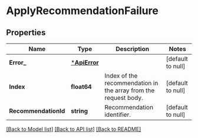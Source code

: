 # ApplyRecommendationFailure

## Properties
Name | Type | Description | Notes
------------ | ------------- | ------------- | -------------
**Error_** | [***ApiError**](APIError.md) |  | [default to null]
**Index** | **float64** | Index of the recommendation in the array from the request body. | [default to null]
**RecommendationId** | **string** | Recommendation identifier. | [default to null]

[[Back to Model list]](../README.md#documentation-for-models) [[Back to API list]](../README.md#documentation-for-api-endpoints) [[Back to README]](../README.md)


